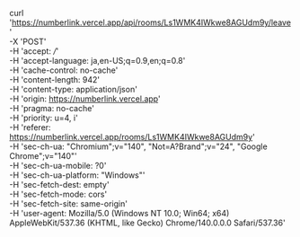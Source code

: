 curl 'https://numberlink.vercel.app/api/rooms/Ls1WMK4IWkwe8AGUdm9y/leave' \
  -X 'POST' \
  -H 'accept: */*' \
  -H 'accept-language: ja,en-US;q=0.9,en;q=0.8' \
  -H 'cache-control: no-cache' \
  -H 'content-length: 942' \
  -H 'content-type: application/json' \
  -H 'origin: https://numberlink.vercel.app' \
  -H 'pragma: no-cache' \
  -H 'priority: u=4, i' \
  -H 'referer: https://numberlink.vercel.app/rooms/Ls1WMK4IWkwe8AGUdm9y' \
  -H 'sec-ch-ua: "Chromium";v="140", "Not=A?Brand";v="24", "Google Chrome";v="140"' \
  -H 'sec-ch-ua-mobile: ?0' \
  -H 'sec-ch-ua-platform: "Windows"' \
  -H 'sec-fetch-dest: empty' \
  -H 'sec-fetch-mode: cors' \
  -H 'sec-fetch-site: same-origin' \
  -H 'user-agent: Mozilla/5.0 (Windows NT 10.0; Win64; x64) AppleWebKit/537.36 (KHTML, like Gecko) Chrome/140.0.0.0 Safari/537.36'